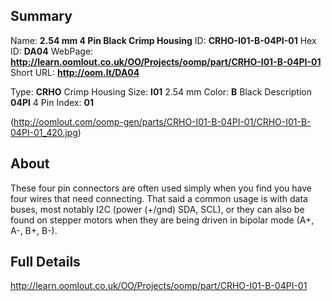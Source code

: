 

 ## Summary
Name: __2.54 mm 4 Pin Black Crimp Housing__
ID: __CRHO-I01-B-04PI-01__
Hex ID: __DA04__
WebPage: __http://learn.oomlout.co.uk/OO/Projects/oomp/part/CRHO-I01-B-04PI-01__
Short URL: __http://oom.lt/DA04__

Type: __CRHO__ Crimp Housing 
Size: __I01__ 2.54 mm 
Color: __B__ Black 
Description __04PI__ 4 Pin 
Index: __01__


(http://oomlout.com/oomp-gen/parts/CRHO-I01-B-04PI-01/CRHO-I01-B-04PI-01_420.jpg)

## About
These four pin connectors are often used simply when you find you have four wires that need connecting. That said a common usage is with data buses, most notably I2C (power (+/gnd) SDA, SCL), or they can also be found on stepper motors when they are being driven in bipolar mode (A+, A-, B+, B-).

 ## Full Details
 http://learn.oomlout.co.uk/OO/Projects/oomp/part/CRHO-I01-B-04PI-01














